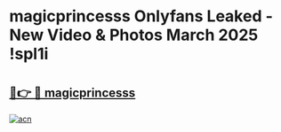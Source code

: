 # magicprincesss Onlyfans Leaked - New Video & Photos March 2025 !spl1i

# <h2><a href="https://ivfduz.iuczelnia.edu.pl?title=magicprincesss&ref=spl1i">🔗👉 🔴 magicprincesss</a></h2>

[![acn](https://github.com/user-attachments/assets/0f9c940e-d8b0-45ae-aac7-cd30a18b3e1c)](https://ivfduz.iuczelnia.edu.pl?title=magicprincesss&ref=spl1i)

